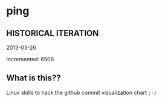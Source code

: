 # ping

## HISTORICAL ITERATION
2013-03-26

Incremented: 6506

## What is this?? 
Linux skills to hack the github commit visualization chart `;-)`
